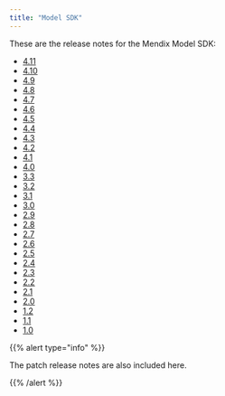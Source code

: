 ```yaml
---
title: "Model SDK"
---
```


These are the release notes for the Mendix Model SDK:

* [4.11](4.11)
* [4.10](4.10)
* [4.9](4.9)
* [4.8](4.8)
* [4.7](4.7)
* [4.6](4.6)
* [4.5](4.5)
* [4.4](4.4)
* [4.3](4.3)
* [4.2](4.2)
* [4.1](4.1)
* [4.0](4.0)
* [3.3](3.3)
* [3.2](3.2)
* [3.1](3.1)
* [3.0](3.0)
* [2.9](2.9)
* [2.8](2.8)
* [2.7](2.7)
* [2.6](2.6)
* [2.5](2.5)
* [2.4](2.4)
* [2.3](2.3)
* [2.2](2.2)
* [2.1](2.1)
* [2.0](2.0)
* [1.2](1.2)
* [1.1](1.1)
* [1.0](1.0)

{{% alert type="info" %}}

The patch release notes are also included here.

{{% /alert %}}
